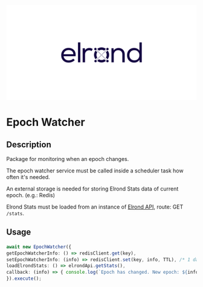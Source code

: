 
<div style="text-align:center">
  <img
  src="https://raw.githubusercontent.com/ElrondNetwork/elrond-go/master/elrond_logo_01.svg"
  alt="Elrond Network">
</div>

# Epoch Watcher

## **Description**

Package for monitoring when an epoch changes.

The epoch watcher service must be called inside a scheduler task how often it's needed.

An external storage is needed for storing Elrond Stats data of current epoch. (e.g.: Redis)

Elrond Stats must be loaded from an instance of [Elrond API](https://github.com/elrondNetwork/api.elrond.com), route: GET `/stats`.


## **Usage**

```ts
await new EpochWatcher({
getEpochWatcherInfo: () => redisClient.get(key),
setEpochWatcherInfo: (info) => redisClient.set(key, info, TTL), /* 1 day */,
loadElrondStats: () => elrondApi.getStats(),
callback: (info) => { console.log(`Epoch has changed. New epoch: ${info.newEpoch}.`); },
}).execute();
```
